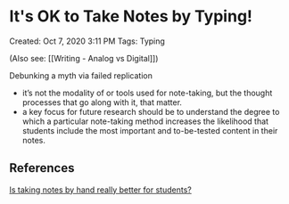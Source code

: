 # It's OK to Take Notes by Typing!

Created: Oct 7, 2020 3:11 PM
Tags: Typing

(Also see: [[Writing - Analog vs Digital]])

Debunking a myth via failed replication

- it’s not the modality of or tools used for note-taking, but the thought processes that go along with it, that matter.
- a key focus for future research should be to understand the degree to which a particular note-taking method increases the likelihood that students include the most important and to-be-tested content in their notes.

## References

[Is taking notes by hand really better for students?](https://medium.com/@MDMillerPHD/a-new-replication-study-revives-the-question-is-taking-notes-by-hand-really-better-for-students-2f61d0bcd89f)